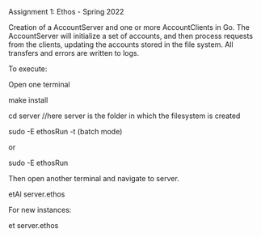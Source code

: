 Assignment 1: Ethos - Spring 2022

Creation of a AccountServer and one or more AccountClients in Go. 
The AccountServer will initialize a set of accounts, and then process requests from the clients, updating the accounts stored in the file system.
All transfers and errors are written to logs.

To execute: 


Open one terminal


make install

cd server //here server is the folder in which the filesystem is created 

sudo -E ethosRun -t (batch mode)


or


sudo -E ethosRun


Then open another terminal and navigate to server.


etAl server.ethos

For new instances:


et server.ethos
